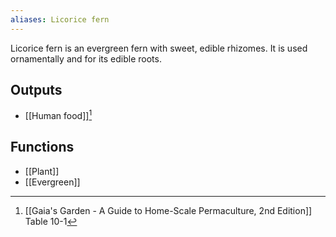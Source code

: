 ```yaml
---
aliases: Licorice fern
---
```

Licorice fern is an evergreen fern with sweet, edible rhizomes. It is used ornamentally and for its edible roots.
## Outputs
- [[Human food]][^1]
## Functions
- [[Plant]]
- [[Evergreen]]

[^1]: [[Gaia's Garden - A Guide to Home-Scale Permaculture, 2nd Edition]] Table 10-1

